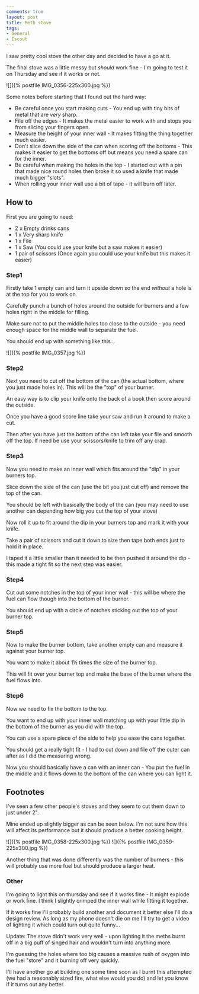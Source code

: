 ```yaml
---
comments: true
layout: post
title: Meth stove
tags:
- General
- Iscout
---
```


I saw pretty cool stove the other day and decided to have a go at it.

The final stove was a little messy but _should_ work fine - I'm going to test it on Thursday and see if it works or not.

![]({% postfile IMG_0356-225x300.jpg %})

Some notes before starting that I found out the hard way:

  * Be careful once you start making cuts - You end up with tiny bits of metal that are *very* sharp.
  * File off the edges - It makes the metal easier to work with and stops you from slicing your fingers open.
  * Measure the height of your inner wall - It makes fitting the thing together much easier.
  * Don't slice down the side of the can when scoring off the bottoms - This makes it easier to get the bottoms off but means you need a spare can for the inner.
  * Be careful when making the holes in the top - I started out with a pin that made nice round holes then broke it so used a knife that made much bigger "slots".
  * When rolling your inner wall use a bit of tape - it will burn off later.

## How to

First you are going to need:

  * 2 x Empty drinks cans
  * 1 x Very sharp knife
  * 1 x File
  * 1 x Saw (You could use your knife but a saw makes it easier)
  * 1 pair of scissors (Once again you could use your knife but this makes it easier)

### Step1

Firstly take 1 empty can and turn it upside down so the end *without* a hole is at the top for you to work on.

Carefully punch a bunch of holes around the outside for burners and a few holes right in the middle for filling.

Make sure not to put the middle holes too close to the outside - you need enough space for the middle wall to separate the fuel.

You should end up with something like this...

![]({% postfile IMG_0357.jpg %})

### Step2

Next you need to cut off the bottom of the can (the actual bottom, where you just made holes in). This will be the "top" of your burner.

An easy way is to clip your knife onto the back of a book then score around the outside.

Once you have a good score line take your saw and run it around to make a cut.

Then after you have just the bottom of the can left take your file and smooth off the top. If need be use your scissors/knife to trim off any crap.


### Step3

Now you need to make an inner wall which fits around the "dip" in your burners top.

Slice down the side of the can (use the bit you just cut off) and remove the top of the can.

You should be left with basically the body of the can (you may need to use another can depending how big you cut the top of your stove)

Now roll it up to fit around the dip in your burners top and mark it with your knife.

Take a pair of scissors and cut it down to size then tape both ends just to hold it in place.

I taped it a little smaller than it needed to be then pushed it around the dip - this made a tight fit so the next step was easier.


### Step4

Cut out some notches in the top of your inner wall - this will be where the fuel can flow though into the bottom of the burner.

You should end up with a circle of notches sticking out the top of your burner top.


### Step5

Now to make the burner bottom, take another empty can and measure it against your burner top.

You want to make it about 1½ times the size of the burner top.

This will fit over your burner top and make the base of the burner where the fuel flows into.


### Step6

Now we need to fix the bottom to the top.

You want to end up with your inner wall matching up with your little dip in the bottom of the burner as you did with the top.

You can use a spare piece of the side to help you ease the cans together.

You should get a really tight fit - I had to cut down and file off the outer can after as I did the measuring wrong.

Now you should basically have a can with an inner can - You put the fuel in the middle and it flows down to the bottom of the can where you can light it.


## Footnotes

I've seen a few other people's stoves and they seem to cut them down to just under 2".

Mine ended up slightly bigger as can be seen below. I'm not sure how this will affect its performance but it should produce a better cooking height.

![]({% postfile IMG_0358-225x300.jpg %}) ![]({% postfile IMG_0359-225x300.jpg %})

Another thing that was done differently was the number of burners - this will probably use more fuel but should produce a larger heat.

### Other

I'm going to light this on thursday and see if it works fine - It might explode or work fine. I think I slightly crimped the inner wall while fitting it together.

If it works fine I'll probably build another and document it better else I'll do a design review. As long as my phone doesn't die on me I'll try to get a video of lighting it which could turn out quite funny...

Update:
The stove didn't work very well - upon lighting it the meths burnt off in a big puff of singed hair and wouldn't turn into anything more.

I'm guessing the holes where too big causes a massive rush of oxygen into the fuel "store" and it burning off very quickly.

I'll have another go at building one some time soon as I burnt this attempted (we had a reasonably sized fire, what else would you do) and let you know if it turns out any better.

